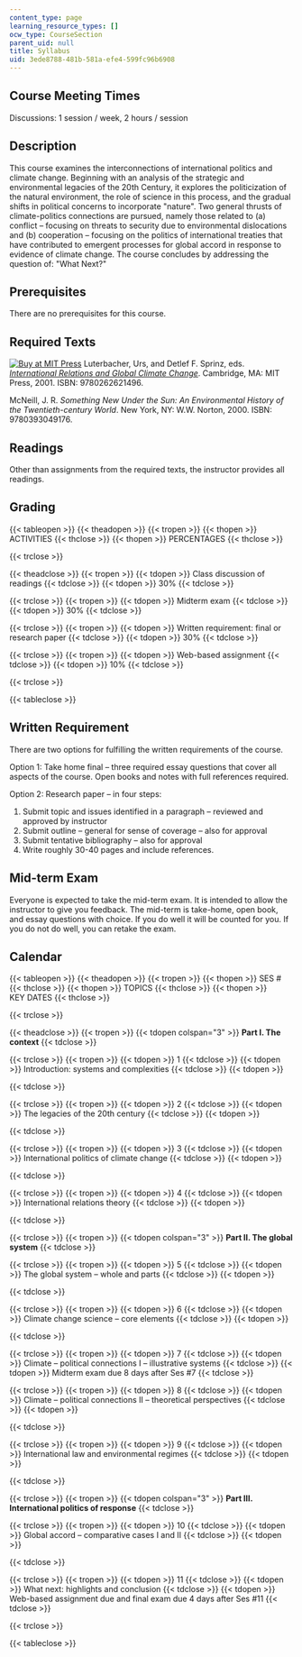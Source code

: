 ```yaml
---
content_type: page
learning_resource_types: []
ocw_type: CourseSection
parent_uid: null
title: Syllabus
uid: 3ede8788-481b-581a-efe4-599fc96b6908
---
```


Course Meeting Times
--------------------

Discussions: 1 session / week, 2 hours / session

Description
-----------

This course examines the interconnections of international politics and climate change. Beginning with an analysis of the strategic and environmental legacies of the 20th Century, it explores the politicization of the natural environment, the role of science in this process, and the gradual shifts in political concerns to incorporate "nature". Two general thrusts of climate-politics connections are pursued, namely those related to (a) conflict – focusing on threats to security due to environmental dislocations and (b) cooperation – focusing on the politics of international treaties that have contributed to emergent processes for global accord in response to evidence of climate change. The course concludes by addressing the question of: "What Next?"

Prerequisites
-------------

There are no prerequisites for this course.

Required Texts
--------------

[![Buy at MIT Press](/images/mp_logo.gif)](https://mitpress.mit.edu/9780262621496) Luterbacher, Urs, and Detlef F. Sprinz, eds. [_International Relations and Global Climate Change_](https://mitpress.mit.edu/9780262621496). Cambridge, MA: MIT Press, 2001. ISBN: 9780262621496.

McNeill, J. R. _Something New Under the Sun: An Environmental History of the Twentieth-century World_. New York, NY: W.W. Norton, 2000. ISBN: 9780393049176.

Readings
--------

Other than assignments from the required texts, the instructor provides all readings.

Grading
-------

{{< tableopen >}}
{{< theadopen >}}
{{< tropen >}}
{{< thopen >}}
ACTIVITIES
{{< thclose >}}
{{< thopen >}}
PERCENTAGES
{{< thclose >}}

{{< trclose >}}

{{< theadclose >}}
{{< tropen >}}
{{< tdopen >}}
Class discussion of readings
{{< tdclose >}}
{{< tdopen >}}
30%
{{< tdclose >}}

{{< trclose >}}
{{< tropen >}}
{{< tdopen >}}
Midterm exam
{{< tdclose >}}
{{< tdopen >}}
30%
{{< tdclose >}}

{{< trclose >}}
{{< tropen >}}
{{< tdopen >}}
Written requirement: final or research paper
{{< tdclose >}}
{{< tdopen >}}
30%
{{< tdclose >}}

{{< trclose >}}
{{< tropen >}}
{{< tdopen >}}
Web-based assignment
{{< tdclose >}}
{{< tdopen >}}
10%
{{< tdclose >}}

{{< trclose >}}

{{< tableclose >}}

Written Requirement
-------------------

There are two options for fulfilling the written requirements of the course.

Option 1: Take home final – three required essay questions that cover all aspects of the course. Open books and notes with full references required.

Option 2: Research paper – in four steps:

1.  Submit topic and issues identified in a paragraph – reviewed and approved by instructor
2.  Submit outline – general for sense of coverage – also for approval
3.  Submit tentative bibliography – also for approval
4.  Write roughly 30-40 pages and include references.

Mid-term Exam
-------------

Everyone is expected to take the mid-term exam. It is intended to allow the instructor to give you feedback. The mid-term is take-home, open book, and essay questions with choice. If you do well it will be counted for you. If you do not do well, you can retake the exam.

Calendar
--------

{{< tableopen >}}
{{< theadopen >}}
{{< tropen >}}
{{< thopen >}}
SES #
{{< thclose >}}
{{< thopen >}}
TOPICS
{{< thclose >}}
{{< thopen >}}
KEY DATES
{{< thclose >}}

{{< trclose >}}

{{< theadclose >}}
{{< tropen >}}
{{< tdopen colspan="3" >}}
**Part I. The context**
{{< tdclose >}}

{{< trclose >}}
{{< tropen >}}
{{< tdopen >}}
1
{{< tdclose >}}
{{< tdopen >}}
Introduction: systems and complexities
{{< tdclose >}}
{{< tdopen >}}
  

{{< tdclose >}}

{{< trclose >}}
{{< tropen >}}
{{< tdopen >}}
2
{{< tdclose >}}
{{< tdopen >}}
The legacies of the 20th century
{{< tdclose >}}
{{< tdopen >}}
  

{{< tdclose >}}

{{< trclose >}}
{{< tropen >}}
{{< tdopen >}}
3
{{< tdclose >}}
{{< tdopen >}}
International politics of climate change
{{< tdclose >}}
{{< tdopen >}}
  

{{< tdclose >}}

{{< trclose >}}
{{< tropen >}}
{{< tdopen >}}
4
{{< tdclose >}}
{{< tdopen >}}
International relations theory
{{< tdclose >}}
{{< tdopen >}}
  

{{< tdclose >}}

{{< trclose >}}
{{< tropen >}}
{{< tdopen colspan="3" >}}
**Part II. The global system**
{{< tdclose >}}

{{< trclose >}}
{{< tropen >}}
{{< tdopen >}}
5
{{< tdclose >}}
{{< tdopen >}}
The global system – whole and parts
{{< tdclose >}}
{{< tdopen >}}
  

{{< tdclose >}}

{{< trclose >}}
{{< tropen >}}
{{< tdopen >}}
6
{{< tdclose >}}
{{< tdopen >}}
Climate change science – core elements
{{< tdclose >}}
{{< tdopen >}}
  

{{< tdclose >}}

{{< trclose >}}
{{< tropen >}}
{{< tdopen >}}
7
{{< tdclose >}}
{{< tdopen >}}
Climate – political connections I – illustrative systems
{{< tdclose >}}
{{< tdopen >}}
Midterm exam due 8 days after Ses #7
{{< tdclose >}}

{{< trclose >}}
{{< tropen >}}
{{< tdopen >}}
8
{{< tdclose >}}
{{< tdopen >}}
Climate – political connections II – theoretical perspectives
{{< tdclose >}}
{{< tdopen >}}
  

{{< tdclose >}}

{{< trclose >}}
{{< tropen >}}
{{< tdopen >}}
9
{{< tdclose >}}
{{< tdopen >}}
International law and environmental regimes
{{< tdclose >}}
{{< tdopen >}}
  

{{< tdclose >}}

{{< trclose >}}
{{< tropen >}}
{{< tdopen colspan="3" >}}
**Part III. International politics of response**
{{< tdclose >}}

{{< trclose >}}
{{< tropen >}}
{{< tdopen >}}
10
{{< tdclose >}}
{{< tdopen >}}
Global accord – comparative cases I and II
{{< tdclose >}}
{{< tdopen >}}
  

{{< tdclose >}}

{{< trclose >}}
{{< tropen >}}
{{< tdopen >}}
11
{{< tdclose >}}
{{< tdopen >}}
What next: highlights and conclusion
{{< tdclose >}}
{{< tdopen >}}
Web-based assignment due and final exam due 4 days after Ses #11
{{< tdclose >}}

{{< trclose >}}

{{< tableclose >}}
